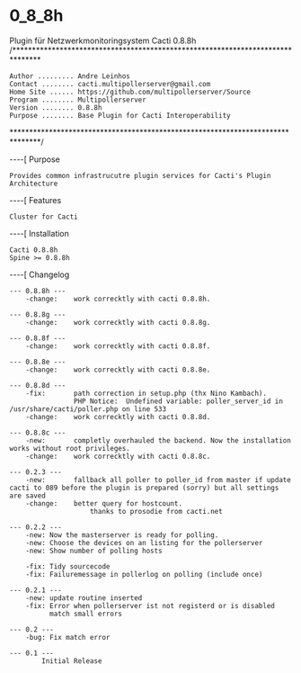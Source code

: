 # 0_8_8h
 Plugin für Netzwerkmonitoringsystem Cacti 0.8.8h
/*******************************************************************************

    Author ......... Andre Leinhos
    Contact ........ cacti.multipollerserver@gmail.com
    Home Site ...... https://github.com/multipollerserver/Source
    Program ........ Multipollerserver
    Version ........ 0.8.8h
    Purpose ........ Base Plugin for Cacti Interoperability

*******************************************************************************/


----[ Purpose

    Provides common infrastrucutre plugin services for Cacti's Plugin Architecture

----[ Features

    Cluster for Cacti

----[ Installation

	Cacti 0.8.8h
	Spine >= 0.8.8h
	

----[ Changelog

	--- 0.8.8h ---
		-change:	work correcktly with cacti 0.8.8h.
		
	--- 0.8.8g ---
		-change:	work correcktly with cacti 0.8.8g.
		
	--- 0.8.8f ---
		-change:	work correcktly with cacti 0.8.8f.

	--- 0.8.8e ---
		-change:	work correcktly with cacti 0.8.8e.
		
	--- 0.8.8d ---
		-fix:		path correction in setup.php (thx Nino Kambach).
					PHP Notice:  Undefined variable: poller_server_id in /usr/share/cacti/poller.php on line 533
		-change:	work correcktly with cacti 0.8.8d.

	--- 0.8.8c ---
		-new:		completly overhauled the backend. Now the installation works without root privileges.
		-change:	work correcktly with cacti 0.8.8c.

	--- 0.2.3 ---
		-new:		fallback all poller to poller_id from master if update cacti to 089 before the plugin is prepared (sorry) but all settings are saved
		-change:	better query for hostcount.
						thanks to prosodie from cacti.net

	--- 0.2.2 ---
		-new: Now the masterserver is ready for polling.
		-new: Choose the devices on an listing for the pollerserver
		-new: Show number of polling hosts
		
		-fix: Tidy sourcecode
		-fix: Failuremessage in pollerlog on polling (include once)
		
	--- 0.2.1 ---
		-new: update routine inserted
		-fix: Error when pollerserver ist not registerd or is disabled
		      match small errors

	--- 0.2 ---
		-bug: Fix match error

	--- 0.1 ---
			Initial Release

